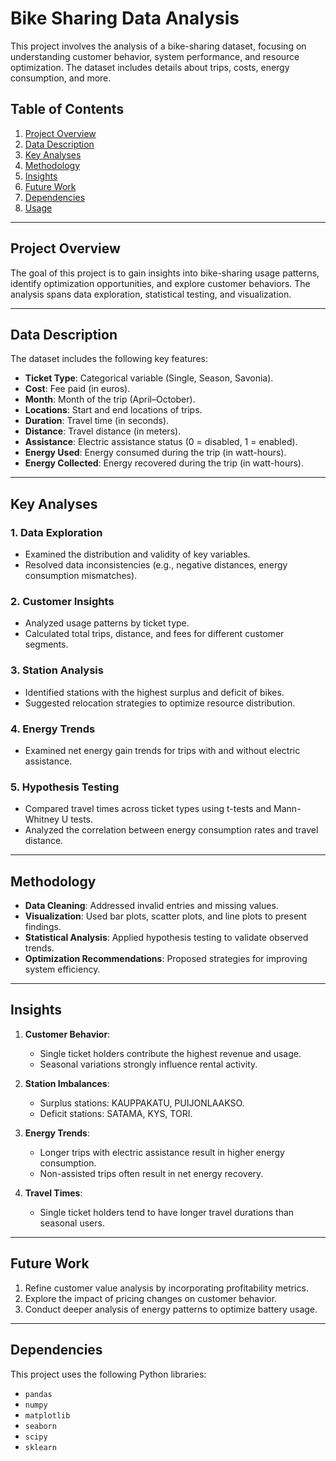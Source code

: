 # Bike Sharing Data Analysis 

This project involves the analysis of a bike-sharing dataset, focusing on understanding customer behavior, system performance, and resource optimization. The dataset includes details about trips, costs, energy consumption, and more.

## Table of Contents
1. [Project Overview](#project-overview)
2. [Data Description](#data-description)
3. [Key Analyses](#key-analyses)
4. [Methodology](#methodology)
5. [Insights](#insights)
6. [Future Work](#future-work)
7. [Dependencies](#dependencies)
8. [Usage](#usage)

---

## Project Overview
The goal of this project is to gain insights into bike-sharing usage patterns, identify optimization opportunities, and explore customer behaviors. The analysis spans data exploration, statistical testing, and visualization.

---

## Data Description
The dataset includes the following key features:
- **Ticket Type**: Categorical variable (Single, Season, Savonia).
- **Cost**: Fee paid (in euros).
- **Month**: Month of the trip (April–October).
- **Locations**: Start and end locations of trips.
- **Duration**: Travel time (in seconds).
- **Distance**: Travel distance (in meters).
- **Assistance**: Electric assistance status (0 = disabled, 1 = enabled).
- **Energy Used**: Energy consumed during the trip (in watt-hours).
- **Energy Collected**: Energy recovered during the trip (in watt-hours).

---

## Key Analyses
### 1. Data Exploration
- Examined the distribution and validity of key variables.
- Resolved data inconsistencies (e.g., negative distances, energy consumption mismatches).

### 2. Customer Insights
- Analyzed usage patterns by ticket type.
- Calculated total trips, distance, and fees for different customer segments.

### 3. Station Analysis
- Identified stations with the highest surplus and deficit of bikes.
- Suggested relocation strategies to optimize resource distribution.

### 4. Energy Trends
- Examined net energy gain trends for trips with and without electric assistance.

### 5. Hypothesis Testing
- Compared travel times across ticket types using t-tests and Mann-Whitney U tests.
- Analyzed the correlation between energy consumption rates and travel distance.

---

## Methodology
- **Data Cleaning**: Addressed invalid entries and missing values.
- **Visualization**: Used bar plots, scatter plots, and line plots to present findings.
- **Statistical Analysis**: Applied hypothesis testing to validate observed trends.
- **Optimization Recommendations**: Proposed strategies for improving system efficiency.

---

## Insights
1. **Customer Behavior**:
   - Single ticket holders contribute the highest revenue and usage.
   - Seasonal variations strongly influence rental activity.

2. **Station Imbalances**:
   - Surplus stations: KAUPPAKATU, PUIJONLAAKSO.
   - Deficit stations: SATAMA, KYS, TORI.

3. **Energy Trends**:
   - Longer trips with electric assistance result in higher energy consumption.
   - Non-assisted trips often result in net energy recovery.

4. **Travel Times**:
   - Single ticket holders tend to have longer travel durations than seasonal users.

---

## Future Work
1. Refine customer value analysis by incorporating profitability metrics.
2. Explore the impact of pricing changes on customer behavior.
3. Conduct deeper analysis of energy patterns to optimize battery usage.

---

## Dependencies
This project uses the following Python libraries:
- `pandas`
- `numpy`
- `matplotlib`
- `seaborn`
- `scipy`
- `sklearn`
